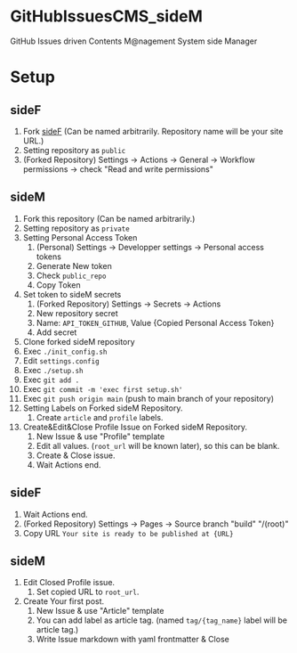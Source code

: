 # GitHubIssuesCMS_sideM
GitHub Issues driven Contents M@nagement System side Manager



# Setup

## sideF
1. Fork [sideF](https://github.com/ShotaroKataoka/GitHubIssuesCMS_sideF) (Can be named arbitrarily. Repository name will be your site URL.)
1. Setting repository as `public`
1. (Forked Repository) Settings -> Actions -> General -> Workflow permissions -> check "Read and write permissions"

## sideM
1. Fork this repository (Can be named arbitrarily.)
1. Setting repository as `private`
1. Setting Personal Access Token
    1. (Personal) Settings -> Developper settings -> Personal access tokens
    1. Generate New token
    1. Check `public_repo`
    1. Copy Token
1. Set token to sideM secrets
    1. (Forked Repository) Settings -> Secrets -> Actions
    1. New repository secret
    2. Name: `API_TOKEN_GITHUB`, Value {Copied Personal Access Token}
    3. Add secret
1. Clone forked sideM repository
1. Exec `./init_config.sh`
1. Edit `settings.config`
1. Exec `./setup.sh`
1. Exec `git add .`
1. Exec `git commit -m 'exec first setup.sh'`
1. Exec `git push origin main` (push to main branch of your repository)
1. Setting Labels on Forked sideM Repository.
    1. Create `article` and `profile` labels.
1. Create&Edit&Close Profile Issue on Forked sideM Repository.
    1. New Issue & use "Profile" template
    1. Edit all values. (`root_url` will be known later), so this can be blank.
    1. Create & Close issue.
    1. Wait Actions end.

## sideF
1. Wait Actions end.
1. (Forked Repository) Settings -> Pages -> Source branch "build" "/(root)" 
1. Copy URL `Your site is ready to be published at {URL}`

## sideM
1. Edit Closed Profile issue.
    1. Set copied URL to `root_url`.
1. Create Your first post.
    1. New Issue & use "Article" template
    1. You can add label as article tag. (named `tag/{tag_name}` label will be article tag.)
    1. Write Issue markdown with yaml frontmatter & Close
